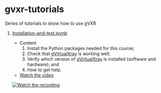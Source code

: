 # gvxr-tutorials
Series of tutorials to show how to use gVXR

1. [Installation-and-test.ipynb](Installation-and-test.ipynb)
    - Content
        1. Install the Python packages needed for this course;
        2. Check that [gVirtualXray](https://gvirtualxray.sourceforge.io/) is working well;
        3. Verify which version of [gVirtualXray](https://gvirtualxray.sourceforge.io/) is installed (software and hardware); and
        4. How to get help.
    - [Watch the video](https://youtu.be/kZPNA4qha2s)

    [![Watch the recording](https://img.youtube.com/vi/kZPNA4qha2s/0.jpg)](https://youtu.be/kZPNA4qha2s "gVirtualXray (gVXR) Installation and test")

    <!-- - [Run on Google Collaborate]() -->
